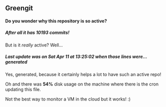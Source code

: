## Greengit

#### Do you wonder why this repository is so active?

##### After all it has 10193 commits!

But is it *really* active? Well...

##### Last update was on Sat Apr 11 at 13:25:02 when those lines were... generated

Yes, generated, because it certainly helps a lot to have such an active repo!

Oh and there was **54%** disk usage on the machine
where there is the cron updating this file.

Not the best way to monitor a VM in the cloud but it works! :)
